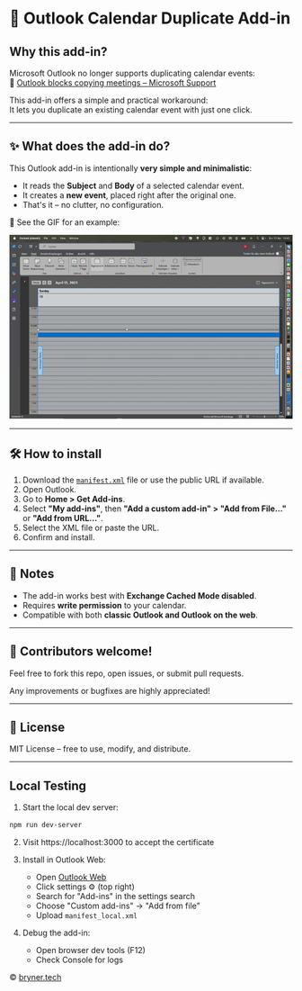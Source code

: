 # 📅 Outlook Calendar Duplicate Add-in

## Why this add-in?

Microsoft Outlook no longer supports duplicating calendar events:  
🔗 [Outlook blocks copying meetings – Microsoft Support](https://support.microsoft.com/en-us/office/outlook-blocks-copying-meetings-with-copying-meetings-is-not-supported-4baaa023-2199-4833-b7ac-d9f0715d50f1)

This add-in offers a simple and practical workaround:  
It lets you duplicate an existing calendar event with just one click.

---

## ✨ What does the add-in do?

This Outlook add-in is intentionally **very simple and minimalistic**:

- It reads the **Subject** and **Body** of a selected calendar event.
- It creates a **new event**, placed right after the original one.
- That's it – no clutter, no configuration.

📸 See the GIF for an example:

![til](./doc/Demo.gif)

---

## 🛠️ How to install

1. Download the [`manifest.xml`](https://raw.githubusercontent.com/Bry-Tech/dublicate-outlook-addin/refs/heads/main/manifest.xml?token=GHSAT0AAAAAAC5R5MALMFKX6FXXRIOVOR7SZ73PLKQ) file or use the public URL if available.
2. Open Outlook.
3. Go to **Home > Get Add-ins**.
4. Select **"My add-ins"**, then **"Add a custom add-in" > "Add from File..."** or **"Add from URL..."**.
5. Select the XML file or paste the URL.
6. Confirm and install.

---

## 📝 Notes

- The add-in works best with **Exchange Cached Mode disabled**.
- Requires **write permission** to your calendar.
- Compatible with both **classic Outlook and Outlook on the web**.

---

## 🤝 Contributors welcome!

Feel free to fork this repo, open issues, or submit pull requests.

Any improvements or bugfixes are highly appreciated!

---

## 📄 License

MIT License – free to use, modify, and distribute.

---

## Local Testing

1. Start the local dev server:
```bash
npm run dev-server
```

2. Visit https://localhost:3000 to accept the certificate

3. Install in Outlook Web:
   - Open [Outlook Web](https://aka.ms/olksideload)
   - Click settings ⚙️ (top right)
   - Search for "Add-ins" in the settings search
   - Choose "Custom add-ins" → "Add from file"
   - Upload `manifest_local.xml`

4. Debug the add-in:
   - Open browser dev tools (F12)
   - Check Console for logs



© [bryner.tech](https://www.bryner.tech)
